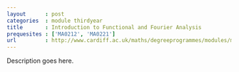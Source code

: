 ```yaml
---
layout      : post
categories  : module thirdyear
title       : Introduction to Functional and Fourier Analysis
prequesites : ['MA0212', 'MA0221']
url         : http://www.cardiff.ac.uk/maths/degreeprogrammes/modules/ma3005.html
---
```


Description goes here.

